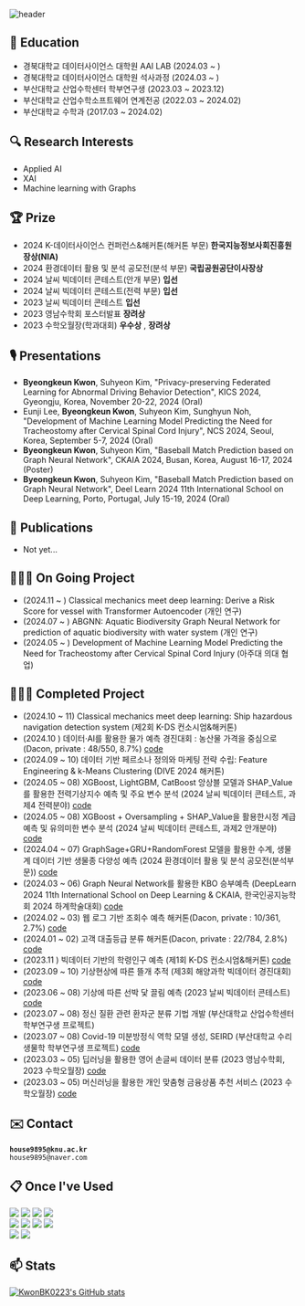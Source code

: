 <div>
  
  ![header](https://capsule-render.vercel.app/api?type=cylinder&color=000000&height=100&section=header&text=Thank%20you%20for%20visiting!&fontColor=ffffff&fontSize=50&animation=fadeIn&fontAlignY=55)

## 🏫 Education
- 경북대학교 데이터사이언스 대학원 AAI LAB (2024.03 ~ )
- 경북대학교 데이터사이언스 대학원 석사과정 (2024.03 ~ )
- 부산대학교 산업수학센터 학부연구생 (2023.03 ~ 2023.12)
- 부산대학교 산업수학소프트웨어 연계전공 (2022.03 ~ 2024.02)
- 부산대학교 수학과 (2017.03 ~ 2024.02)

## 🔍 Research Interests
- Applied AI
- XAI
- Machine learning with Graphs
  
## 🏆 Prize
- 2024 K-데이터사이언스 컨퍼런스&해커톤(해커톤 부문) **한국지능정보사회진흥원장상(NIA)**<br>
- 2024 환경데이터 활용 및 분석 공모전(분석 부문) **국립공원공단이사장상**<br>
- 2024 날씨 빅데이터 콘테스트(안개 부문) **입선**<br>
- 2024 날씨 빅데이터 콘테스트(전력 부문) **입선**<br>
- 2023 날씨 빅데이터 콘테스트 **입선**<br>
- 2023 영남수학회 포스터발표 **장려상**
- 2023 수학오월장(학과대회) **우수상** , **장려상**

## 🎙️ Presentations
- **Byeongkeun Kwon**, Suhyeon Kim, "Privacy-preserving Federated Learning for Abnormal Driving Behavior Detection", KICS 2024, Gyeongju, Korea, November 20-22, 2024 (Oral)
- Eunji Lee, **Byeongkeun Kwon**, Suhyeon Kim, Sunghyun Noh, "Development of Machine Learning Model Predicting the Need for Tracheostomy after Cervical Spinal Cord Injury", NCS 2024, Seoul, Korea, September 5-7, 2024 (Oral)
- **Byeongkeun Kwon**, Suhyeon Kim, "Baseball Match Prediction based on Graph Neural Network", CKAIA 2024, Busan, Korea, August 16-17, 2024 (Poster)
- **Byeongkeun Kwon**, Suhyeon Kim, "Baseball Match Prediction based on Graph Neural Network", Deel Learn 2024 11th International School on Deep Learning, Porto, Portugal, July 15-19, 2024 (Oral)
  
## 📃 Publications
- Not yet...
  
## 👨🏻‍💻 On Going Project
- (2024.11 ~   ) Classical mechanics meet deep learning: Derive a Risk Score for vessel with Transformer Autoencoder (개인 연구)
- (2024.07 ~   ) ABGNN: Aquatic Biodiversity Graph Neural Network for prediction of aquatic biodiversity with water system (개인 연구)
- (2024.05 ~   ) Development of Machine Learning Model Predicting the Need for Tracheostomy after Cervical Spinal Cord Injury (아주대 의대 협업)

## 👨🏻‍💻 Completed Project
- (2024.10 ~ 11) Classical mechanics meet deep learning: Ship hazardous navigation detection system (제2회 K-DS 컨소시엄&해커톤)
- (2024.10     ) 데이터·AI를 활용한 물가 예측 경진대회 : 농산물 가격을 중심으로 (Dacon, private : 48/550, 8.7%) [code](https://github.com/KwonBK0223/vegetable_price_predict/tree/main)
- (2024.09 ~ 10) 데이터 기반 페르소나 정의와 마케팅 전략 수립: Feature Engineering & k-Means Clustering (DIVE 2024 해커톤)
- (2024.05 ~ 08) XGBoost, LightGBM, CatBoost 앙상블 모델과 SHAP_Value를 활용한 전력기상지수 예측 및 주요 변수 분석 (2024 날씨 빅데이터 콘테스트, 과제4 전력분야) [code](https://github.com/KwonBK0223/2024_Weather_Bigdata_Contest_Elec)
- (2024.05 ~ 08) XGBoost + Oversampling + SHAP_Value을 활용한시정 계급 예측 및 유의미한 변수 분석 (2024 날씨 빅데이터 콘테스트, 과제2 안개분야) [code](https://github.com/KwonBK0223/2024_Weather_Bigdata_Contest_Fog)
- (2024.04 ~ 07) GraphSage+GRU+RandomForest 모델을 활용한 수계, 생물계 데이터 기반 생물종 다양성 예측 (2024 환경데이터 활용 및 분석 공모전(분석부문)) [code](https://github.com/KwonBK0223/2024_Echoton)
- (2024.03 ~ 06) Graph Neural Network를 활용한 KBO 승부예측 (DeepLearn 2024 11th International School on Deep Learning & CKAIA, 한국인공지능학회 2024 하계학술대회) [code](https://github.com/KwonBK0223/KBO_Match_Prediction_with_GNN)
- (2024.02 ~ 03) 웹 로그 기반 조회수 예측 해커톤(Dacon, private : 10/361, 2.7%) [code](https://dacon.io/competitions/official/236226/codeshare/9853?page=1&dtype=recent)
- (2024.01 ~ 02) 고객 대출등급 분류 해커톤(Dacon, private : 22/784, 2.8%) [code](https://github.com/KwonBK0223/customer_loan_rating_hackathon/tree/main)
- (2023.11     ) 빅데이터 기반의 학령인구 예측 (제1회 K-DS 컨소시엄&해커톤) [code](https://github.com/KwonBK0223/KDS_Hackathon_2023/tree/main)
- (2023.09 ~ 10) 기상현상에 따른 뜰개 추적 (제3회 해양과학 빅데이터 경진대회) [code](https://github.com/KwonBK0223/SEALAB_2023)
- (2023.06 ~ 08) 기상에 따른 선박 닻 끌림 예측 (2023 날씨 빅데이터 콘테스트) [code](https://github.com/KwonBK0223/2023_Weather_Bigdata_Contest)
- (2023.07 ~ 08) 정신 질환 관련 환자군 분류 기법 개발 (부산대학교 산업수학센터 학부연구생 프로젝트)
- (2023.07 ~ 08) Covid-19 미분방정식 역학 모델 생성, SEIRD (부산대학교 수리생물학 학부연구생 프로젝트) [code](https://github.com/KwonBK0223/Covid19_differential-equation-model-SEIRD/tree/main)
- (2023.03 ~ 05) 딥러닝을 활용한 영어 손글씨 데이터 분류 (2023 영남수학회, 2023 수학오월장) [code](https://github.com/KwonBK0223/Handwriting_recognition_project_using_deep_learning)
- (2023.03 ~ 05) 머신러닝을 활용한 개인 맞춤형 금융상품 추천 서비스 (2023 수학오월장) [code](https://github.com/KwonBK0223/Personalized_financial_product_recommendation_project_using_machine_learning)

## ✉️ Contact
**`house9895@knu.ac.kr`**<br>
`house9895@naver.com`

## 📋 Once I've Used

<img src="https://img.shields.io/badge/Python-3776AB?style=for-the-badge&logo=Python&logoColor=white">
<img src="https://img.shields.io/badge/Matlab-007ACC?style=for-the-badge&logo=Matlab&logoColor=white">
<img src="https://img.shields.io/badge/C-8B9CC?style=for-the-badge&logo=C&logoColor=white">
<img src="https://img.shields.io/badge/C++-00599C?style=for-the-badge&logo=C++&logoColor=white"><br>
<img src="https://img.shields.io/badge/Jupyter-F37626?style=for-the-badge&logo=Jupyter&logoColor=white">
<img src="https://img.shields.io/badge/VisualStudioCode-007ACC?style=for-the-badge&logo=VisualStudioCode&logoColor=white">
<img src="https://img.shields.io/badge/VisualStudio-007ACC?style=for-the-badge&logo=VisualStudio&logoColor=white">
<img src="https://img.shields.io/badge/PyCharm-000000?style=for-the-badge&logo=PyCharm&logoColor=white"><br>
<img src="https://img.shields.io/badge/GitHub-181717?style=for-the-badge&logo=GitHub&logoColor=white">
<img src="https://img.shields.io/badge/Notion-000000?style=for-the-badge&logo=Notion&logoColor=white">

## 📫 Stats
[![KwonBK0223's GitHub stats](https://github-readme-stats.vercel.app/api?username=KwonBK0223)](https://github.com/anuraghazra/github-readme-stats)
<br>

</div>


<!--
**KwonBK0223/KwonBK0223** is a ✨ _special_ ✨ repository because its `README.md` (this file) appears on your GitHub profile.

Here are some ideas to get you started:

- 🔭 I’m currently working on ...
- 🌱 I’m currently learning ...
- 👯 I’m looking to collaborate on ...
- 🤔 I’m looking for help with ...
- 💬 Ask me about ...
- 📫 How to reach me: ...
- 😄 Pronouns: ...
- ⚡ Fun fact: ...
-->

